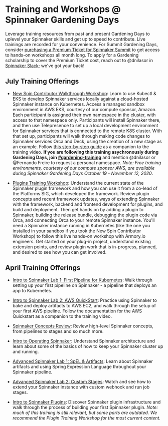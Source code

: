 # Training and Workshops @ Spinnaker Gardening Days

Leverage training resources from past and present Gardening Days to uplevel your Spinnaker skills and get up to speed to contribute. Live trainings are recorded for your convenience. For Summit Gardening Days, consider [purchasing a Premium Ticket for Spinnaker Summit](https://events.linuxfoundation.org/spinnaker-summit/register/) to get access to hands-on workshops all month long. To apply for a Gardening scholarship to cover the Premium Ticket cost, reach out to @dnilasor in [Spinnaker Slack](http://join.spinnaker.io); we've got your back!


## July Training Offerings

- [New Spin Contributor Walkthrough Workshop](https://youtu.be/Sb5CO6RQx_Q): Learn to use Kubectl & EKS to develop Spinnaker services locally against a cloud-hosted Spinnaker instance on Kubernetes. Access a managed sandbox environment in AWS EKS, courtesy of our compute sponsor, Amazon. Each participant is assigned their own namespace in the cluster, with access to that namespace only. Participants will install Spinnaker there, and then use Telepresence to set up a local development environment for Spinnaker services that is connected to the remote K8S cluster. With that set up, participants will walk through making code changes to Spinnaker services Orca and Deck, using the creation of a new stage as an example. Follow [this step-by-step guide](https://spinnaker.io/community/gardening/spin-contrib/) as a companion to the training video. __If you are following this training asychronously during Gardening Days, join [#gardening-training](https://spinnakerteam.slack.com/archives/C011CAW95SP)__ and mention @dnilasor or @Fernando Freire to request a personal namespace. _Note: Free training environments, courtesty of our compute sponsor AWS, are available during Spinnaker Gardening Days October 19 - November 12, 2020_.

- [Plugins Training Workshop](https://youtu.be/oEHPvO88ROA): Understand the current state of the Spinnaker plugin framework and how you can use it from a co-lead of the Platforms SIG, which developed the framework. Review plugin concepts and recent framework updates, ways of extending Spinnaker with the framework, backend and frontend development for plugins, and build and deployment. Then get hands on by adding a plugin to Spinnaker, building the release bundle, debugging the plugin code via Orca, and connecting Orca to your remote Spinnaker instance. You'll need a Spinnaker instance running in Kubernetes (like the one you installed in your sandbox if you took the New Spin Contributor Workshop) to follow this live hands-on workshop with Armory.io engineers.  Get started on your plug-in project, understand existing extension points, and review plugin work that is in-progress, planned, and desired to see how you can get involved.

## April Training Offerings
- [Intro to Spinnaker Lab 1: First Pipeline for Kubernetes](https://youtu.be/54QgIjAzPW0): Walk through setting up your first pipeline on Spinnaker - a pipeline that deploys an app to Kubernetes.

- [Intro to Spinnaker Lab 2: AWS QuickStart](https://youtu.be/om37nQdoR14): Practice using Spinnaker to bake and deploy artifacts to AWS EC2, and walk through the setup of your first AWS pipeline. Follow the documentation for the AWS Quickstart as a companion to the training video.

- [Spinnaker Concepts Review](https://youtu.be/eywIY8fqTgc): Review high-level Spinnaker concepts, from pipelines to stages and so much more.

- [Intro to Operating Spinnaker](https://youtu.be/DbaGZkWv8co): Understand Spinnaker architecture and learn about some of the basics of how to keep your Spinnaker cluster up and running.

- [Advanced Spinnaker Lab 1: SpEL & Artifacts](https://youtu.be/gr5VtMAIXWM): Learn about Spinnaker artifacts and using Spring Expression Language throughout your Spinnaker pipeline.

- [Advanced Spinnaker Lab 2: Custom Stages](https://youtu.be/W_rj4mNwz0Y): Watch and see how to extend your Spinnaker instance with custom webhook and run job stages.

- [Intro to Spinnaker Plugins](https://youtu.be/HtkXeC8a38Y): Discover Spinnaker plugin infrastructure and walk through the process of building your first Spinnaker plugin. _Note: much of this training is still relevant, but some parts are outdated. We recommend the Plugin Training Workshop for the most current content._
